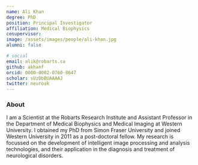 ```yaml
---
name: Ali Khan
degree: PhD
position: Principal Investigator
affiliation: Medical Biophysics
cosupervisor:
image: /assets/images/people/ali-khan.jpg
alumni: false

# social
email: alik@robarts.ca
github: akhanf
orcid: 0000-0002-0760-8647
scholar: sUzDbBUAAAAJ
twitter: neuroak
---
```


### About

I am a Scientist at the Robarts Research Institute and Assistant Professor in the Department of Medical Biophysics and Medical Imaging at Western University. I obtained my PhD from Simon Fraser University and joined Western University in 2011 as a post-doctoral fellow. My research is focussed on the development of intelligent image processing and analysis technologies, and their application in the diagnosis and treatment of neurological disorders.
